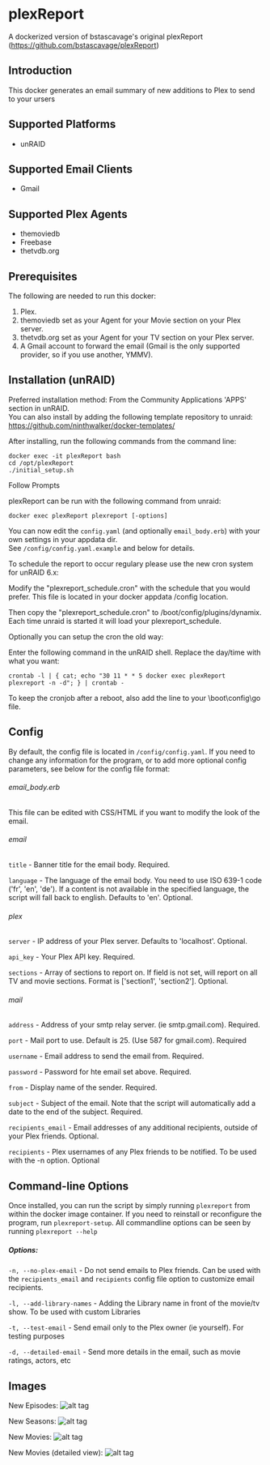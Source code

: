 plexReport
================

A dockerized version of bstascavage's original plexReport (https://github.com/bstascavage/plexReport)

## Introduction
This docker generates an email summary of new additions to Plex to send to your ursers

## Supported Platforms
* unRAID

## Supported Email Clients
* Gmail

## Supported Plex Agents
* themoviedb
* Freebase
* thetvdb.org

## Prerequisites

The following are needed to run this docker:

1.  Plex.
2.  themoviedb set as your Agent for your Movie section on your Plex server.
3.  thetvdb.org set as your Agent for your TV section on your Plex server.
4.  A Gmail account to forward the email (Gmail is the only supported provider, so if you use another, YMMV).

## Installation (unRAID)

Preferred installation method: From the Community Applications 'APPS' section in unRAID.  
You can also install by adding the following template repository to unraid:  
https://github.com/ninthwalker/docker-templates/

After installing, run the following commands from the command line:

`docker exec -it plexReport bash`  
`cd /opt/plexReport`  
`./initial_setup.sh`  

Follow Prompts  

plexReport can be run with the following command from unraid:  

`docker exec plexReport plexreport [-options]`

You can now edit the `config.yaml` (and optionally `email_body.erb`) with your own settings in your appdata dir.  
See `/config/config.yaml.example` and below for details.

To schedule the report to occur regulary please use the new cron system for unRAID 6.x:

Modify the "plexreport_schedule.cron" with the schedule that you would prefer.
This file is located in your docker appdata /config location.

Then copy the "plexreport_schedule.cron" to /boot/config/plugins/dynamix.
Each time unraid is started it will load your plexreport_schedule.

Optionally you can setup the cron the old way:

Enter the following command in the unRAID shell. Replace the day/time with what you want:  

`crontab -l | { cat; echo "30 11 * * 5 docker exec plexReport plexreport -n -d"; } | crontab -`

To keep the cronjob after a reboot, also add the line to your \boot\config\go file.  
    
## Config

By default, the config file is located in `/config/config.yaml`.  If you need to change any information for the program, or to add more optional config parameters, see below for the config file format:

###### email_body.erb

This file can be edited with CSS/HTML if you want to modify the look of the email.

###### email
`title` - Banner title for the email body.  Required.

`language` - The language of the email body. You need to use ISO 639-1 code ('fr', 'en', 'de'). If a content is not available in the specified language, the script will fall back to english. Defaults to 'en'. Optional.

###### plex
`server` - IP address of your Plex server.  Defaults to 'localhost'.  Optional.

`api_key` - Your Plex API key.  Required.

`sections` - Array of sections to report on.  If field is not set, will report on all TV and movie sections.  Format is ['section1', 'section2'].  Optional.

###### mail
`address` - Address of your smtp relay server.  (ie smtp.gmail.com).  Required.

`port` - Mail port to use.  Default is 25.  (Use 587 for gmail.com).  Required

`username` - Email address to send the email from.  Required.

`password` - Password for hte email set above.  Required.

`from` - Display name of the sender.  Required.

`subject` - Subject of the email.  Note that the script will automatically add a date to the end of the subject.  Required.

`recipients_email` - Email addresses of any additional recipients, outside of your Plex friends.  Optional.

`recipients` - Plex usernames of any Plex friends to be notified.  To be used with the -n option.  Optional

## Command-line Options

Once installed, you can run the script by simply running `plexreport` from within the docker image container. If you need to reinstall or reconfigure the program, run `plexreport-setup`.  All commandline options can be seen by running `plexreport --help`

##### Options:
`-n, --no-plex-email` - Do not send emails to Plex friends.  Can be used with the `recipients_email` and `recipients` config file option to customize email recipients.

`-l, --add-library-names` - Adding the Library name in front of the movie/tv show.  To be used with custom Libraries

`-t, --test-email` - Send email only to the Plex owner (ie yourself).  For testing purposes

`-d, --detailed-email` - Send more details in the email, such as movie ratings, actors, etc

## Images

New Episodes:
![alt tag](http://i.imgur.com/hWzHl2x.png)

New Seasons:
![alt tag](http://i.imgur.com/sBy62Ty.png)

New Movies:
![alt tag](http://i.imgur.com/E3Q85uU.png)

New Movies (detailed view):
![alt tag](http://i.imgur.com/9BHiQHW.png)
